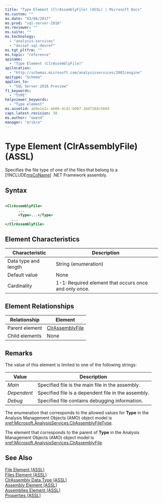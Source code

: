 ```yaml
---
title: "Type Element (ClrAssemblyFile) (ASSL) | Microsoft Docs"
ms.custom: ""
ms.date: "03/06/2017"
ms.prod: "sql-server-2016"
ms.reviewer: ""
ms.suite: ""
ms.technology: 
  - "analysis-services"
  - "docset-sql-devref"
ms.tgt_pltfrm: ""
ms.topic: "reference"
apiname: 
  - "Type Element (ClrAssemblyFile)"
apilocation: 
  - "http://schemas.microsoft.com/analysisservices/2003/engine"
apitype: "Schema"
applies_to: 
  - "SQL Server 2016 Preview"
f1_keywords: 
  - "TYPE"
helpviewer_keywords: 
  - "Type element"
ms.assetid: ab9e1e2c-ab06-4cd1-b007-16d738dc5604
caps.latest.revision: 38
ms.author: "owend"
manager: "erikre"
---
```

# Type Element (ClrAssemblyFile) (ASSL)
  Specifies the file type of one of the files that belong to a [!INCLUDE[msCoName](../../../advanced-analytics/r-services/tutorials/includes/msconame-md.md)] .NET Framework assembly.  
  
## Syntax  
  
```xml  
  
<ClrAssemblyFile>  
      ...  
      <Type>...</Type>  
   ...  
</ClrAssemblyFile>  
```  
  
## Element Characteristics  
  
|Characteristic|Description|  
|--------------------|-----------------|  
|Data type and length|String (enumeration)|  
|Default value|None|  
|Cardinality|1-1: Required element that occurs once and only once.|  
  
## Element Relationships  
  
|Relationship|Element|  
|------------------|-------------|  
|Parent element|[ClrAssemblyFile](../../../analysis-services/scripting/data-type/clrassemblyfile-data-type-assl.md)|  
|Child elements|None|  
  
## Remarks  
 The value of this element is limited to one of the following strings:  
  
|Value|Description|  
|-----------|-----------------|  
|*Main*|Specified file is the main file in the assembly.|  
|*Dependent*|Specified file is a dependent file in the assembly.|  
|*Debug*|Specified file contains debugging information.|  
  
 The enumeration that corresponds to the allowed values for **Type** in the Analysis Management Objects (AMO) object model is <xref:Microsoft.AnalysisServices.ClrAssemblyFileType>.  
  
 The element that corresponds to the parent of **Type** in the Analysis Management Objects (AMO) object model is <xref:Microsoft.AnalysisServices.ClrAssemblyFile>.  
  
## See Also  
 [File Element &#40;ASSL&#41;](../../../analysis-services/scripting/objects/file-element-assl.md)   
 [Files Element &#40;ASSL&#41;](../../../analysis-services/scripting/collections/files-element-assl.md)   
 [ClrAssembly Data Type &#40;ASSL&#41;](../../../analysis-services/scripting/data-type/clrassembly-data-type-assl.md)   
 [Assembly Element &#40;ASSL&#41;](../../../analysis-services/scripting/objects/assembly-element-assl.md)   
 [Assemblies Element &#40;ASSL&#41;](../../../analysis-services/scripting/collections/assemblies-element-assl.md)   
 [Properties &#40;ASSL&#41;](../../../analysis-services/scripting/properties/properties-assl.md)  
  
  